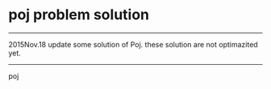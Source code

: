 # poj problem solution
--------
2015Nov.18
update some solution of Poj.
these solution are not optimazited yet.

--------
poj
